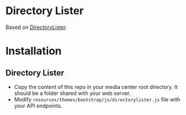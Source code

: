 # Directory Lister
Based on [DirectoryLister](https://github.com/DirectoryLister/DirectoryLister).

# Installation
## Directory Lister
- Copy the content of this repo in your media center root directory. It should be a folder shared with your web server.
- Modify `resources/themes/bootstrap/js/directorylister.js` file with your API endpoints.
